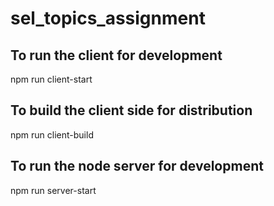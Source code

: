 # sel_topics_assignment
## To run the client for development
npm run client-start
## To build the client side for distribution
npm run client-build
## To run the node server for development
npm run server-start
